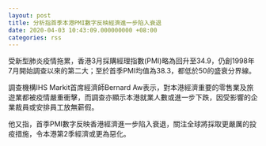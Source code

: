 ```yaml
---
layout: post
title: 分析指首季本港PMI數字反映經濟進一步陷入衰退
date: 2020-04-03 10:43:09.000000000 +08:00
categories: rss
---
```


受新型肺炎疫情拖累，香港3月採購經理指數(PMI)略為回升至34.9，仍創1998年7月開始調查以來的第二大；至於首季PMI均值為38.3，都低於50的盛衰分界線。

調查機構IHS Markit首席經濟師Bernard Aw表示，對本港經濟重要的零售業及旅遊業都被疫情嚴重衝擊，而調查亦顯示本港就業人數或進一步下跌，因受影響的企業裁員或安排員工放無薪假。

他又指，首季PMI數字反映香港經濟進一步陷入衰退，關注全球將採取更嚴厲的投疫措施，令本港第2季經濟或更為惡化。
